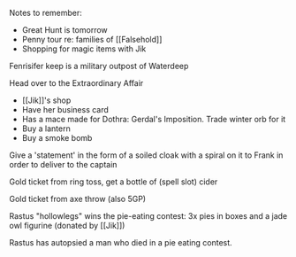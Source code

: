 Notes to remember:
- Great Hunt is tomorrow
- Penny tour re: families of [[Falsehold]]
- Shopping for magic items with Jik

Fenrisifer keep is a military outpost of Waterdeep

Head over to the Extraordinary Affair
- [[Jik]]'s shop 
- Have her business card
- Has a mace made for Dothra: Gerdal's Imposition. Trade winter orb for it
- Buy a lantern
- Buy a smoke bomb


Give a 'statement' in the form of a soiled cloak with a spiral on it to Frank in order to deliver to the captain

Gold ticket from ring toss, get a bottle of (spell slot) cider

Gold ticket from axe throw (also 5GP)

Rastus "hollowlegs" wins the pie-eating contest: 3x pies in boxes and a jade owl figurine (donated by [[Jik]])

Rastus has autopsied a man who died in a pie eating contest.
